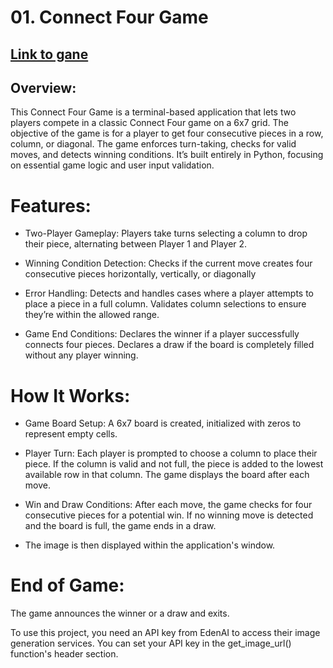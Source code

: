 # 01. Connect Four Game
## <a href="https://github.com/boriskostadinov96/Games/blob/main/connect_four_game.py">Link to gane</a>

## Overview:
This Connect Four Game is a terminal-based application that lets two players compete in a classic Connect Four game on a 6x7 grid. The objective of the game is for a player to get four consecutive pieces in a row, column, or diagonal. The game enforces turn-taking, checks for valid moves, and detects winning conditions. It’s built entirely in Python, focusing on essential game logic and user input validation.

# Features:
- Two-Player Gameplay:
Players take turns selecting a column to drop their piece, alternating between Player 1 and Player 2.

- Winning Condition Detection:
Checks if the current move creates four consecutive pieces horizontally, vertically, or diagonally

- Error Handling:
  Detects and handles cases where a player attempts to place a piece in a full column.
  Validates column selections to ensure they’re within the allowed range.

- Game End Conditions:
  Declares the winner if a player successfully connects four pieces.
  Declares a draw if the board is completely filled without any player winning.


# How It Works:
- Game Board Setup:
A 6x7 board is created, initialized with zeros to represent empty cells.

- Player Turn:
Each player is prompted to choose a column to place their piece.
If the column is valid and not full, the piece is added to the lowest available row in that column.
The game displays the board after each move.

- Win and Draw Conditions:
After each move, the game checks for four consecutive pieces for a potential win.
If no winning move is detected and the board is full, the game ends in a draw.

- The image is then displayed within the application's window.

# End of Game:
The game announces the winner or a draw and exits.

To use this project, you need an API key from EdenAI to access their image generation services. You can set your API key in the get_image_url() function's header section.
